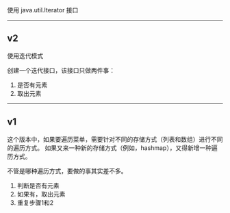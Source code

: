 使用 java.util.Iterator 接口


- - - - 
## v2
使用迭代模式

创建一个迭代接口，该接口只做两件事：
1. 是否有元素
2. 取出元素

- - - -
## v1
这个版本中，如果要遍历菜单，需要针对不同的存储方式（列表和数组）进行不同的遍历方式。
如果又来一种新的存储方式（例如，hashmap），又得新增一种遍历方式。

不管是哪种遍历方式，要做的事其实差不多。
1. 判断是否有元素
2. 如果有，取出元素
3. 重复步骤1和2


